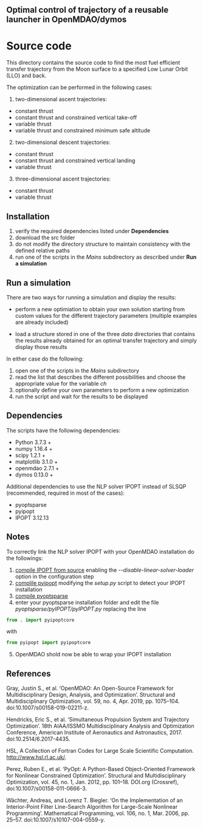## Optimal control of trajectory of a reusable launcher in OpenMDAO/dymos

# Source code

This directory contains the source code to find the most fuel efficient transfer trajectory from the Moon surface to a specified Low Lunar Orbit (LLO) and back.

The optimization can be performed in the following cases:

1. two-dimensional ascent trajectories:
  - constant thrust
  - constant thrust and constrained vertical take-off
  - variable thrust
  - variable thrust and constrained minimum safe altitude
  
2. two-dimensional descent trajectories:
  - constant thrust
  - constant thrust and constrained vertical landing
  - variable thrust

3. three-dimensional ascent trajectories:
  - constant thrust
  - variable thrust

## Installation

1. verify the required dependencies listed under **Dependencies**
2. download the src folder
3. do not modify the directory structure to maintain consistency with the defined relative paths
4. run one of the scripts in the *Mains* subdirectory as described under **Run a simulation**

## Run a simulation

There are two ways for running a simulation and display the results:

* perform a new optimiation to obtain your own solution starting from custom values for the different trajectory parameters (multiple examples are already included)

* load a structure stored in one of the three *data* directories that contains the results already obtained for an optimal transfer trajectory and simply display those results

In either case do the following:

1. open one of the scripts in the *Mains* subdirectory
2. read the list that describes the different possibilities and choose the appropriate value for the variable *ch*
3. optionally define your own parameters to perform a new optimization
4. run the script and wait for the results to be displayed

## Dependencies

The scripts have the following dependencies:

* Python 3.7.3 +
* numpy 1.16.4 +
* scipy 1.2.1 +
* matplotlib 3.1.0 +
* openmdao 2.7.1 +
* dymos 0.13.0 +

Additional dependencies to use the NLP solver IPOPT instead of SLSQP (recommended, required in most of the cases):

* pyoptsparse
* pyipopt
* IPOPT 3.12.13

## Notes

To correctly link the NLP solver IPOPT with your OpenMDAO installation do the followings:

1. [compile IPOPT from source](https://coin-or.github.io/Ipopt/INSTALL.html) enabling the *--disable-linear-solver-loader* option in the configuration step
2. [complile pyipopt](https://github.com/xuy/pyipopt) modifying the *setup.py* script to detect your IPOPT installation
3. [compile pyoptsparse](https://github.com/mdolab/pyoptsparse)
4. enter your pyoptsparse installation folder and edit the file *pyoptsparse/pyIPOPT/pyIPOPT.py* replacing the line
```python
from . import pyipoptcore
```
with
```python
from pyipopt import pyipoptcore
```
5. OpenMDAO shold now be able to wrap your IPOPT installation

## References

Gray, Justin S., et al. ‘OpenMDAO: An Open-Source Framework for Multidisciplinary Design, Analysis, and Optimization’. Structural and Multidisciplinary Optimization, vol. 59, no. 4, Apr. 2019, pp. 1075–104. doi:10.1007/s00158-019-02211-z.

Hendricks, Eric S., et al. ‘Simultaneous Propulsion System and Trajectory Optimization’. 18th AIAA/ISSMO Multidisciplinary Analysis and Optimization Conference, American Institute of Aeronautics and Astronautics, 2017. doi:10.2514/6.2017-4435.

HSL, A Collection of Fortran Codes for Large Scale Scientific Computation. http://www.hsl.rl.ac.uk/.

Perez, Ruben E., et al. ‘PyOpt: A Python-Based Object-Oriented Framework for Nonlinear Constrained Optimization’. Structural and Multidisciplinary Optimization, vol. 45, no. 1, Jan. 2012, pp. 101–18. DOI.org (Crossref), doi:10.1007/s00158-011-0666-3.

Wächter, Andreas, and Lorenz T. Biegler. ‘On the Implementation of an Interior-Point Filter Line-Search Algorithm for Large-Scale Nonlinear Programming’. Mathematical Programming, vol. 106, no. 1, Mar. 2006, pp. 25–57. doi:10.1007/s10107-004-0559-y.

